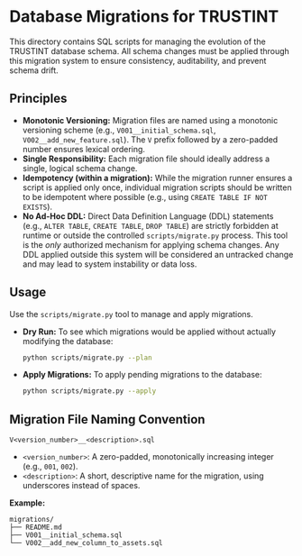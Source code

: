 # Database Migrations for TRUSTINT

This directory contains SQL scripts for managing the evolution of the TRUSTINT database schema. All schema changes must be applied through this migration system to ensure consistency, auditability, and prevent schema drift.

## Principles

*   **Monotonic Versioning:** Migration files are named using a monotonic versioning scheme (e.g., `V001__initial_schema.sql`, `V002__add_new_feature.sql`). The `V` prefix followed by a zero-padded number ensures lexical ordering.
*   **Single Responsibility:** Each migration file should ideally address a single, logical schema change.
*   **Idempotency (within a migration):** While the migration runner ensures a script is applied only once, individual migration scripts should be written to be idempotent where possible (e.g., using `CREATE TABLE IF NOT EXISTS`).
*   **No Ad-Hoc DDL:** Direct Data Definition Language (DDL) statements (e.g., `ALTER TABLE`, `CREATE TABLE`, `DROP TABLE`) are strictly forbidden at runtime or outside the controlled `scripts/migrate.py` process. This tool is the *only* authorized mechanism for applying schema changes. Any DDL applied outside this system will be considered an untracked change and may lead to system instability or data loss.

## Usage

Use the `scripts/migrate.py` tool to manage and apply migrations.

*   **Dry Run:** To see which migrations would be applied without actually modifying the database:
    ```bash
    python scripts/migrate.py --plan
    ```
*   **Apply Migrations:** To apply pending migrations to the database:
    ```bash
    python scripts/migrate.py --apply
    ```

## Migration File Naming Convention

`V<version_number>__<description>.sql`

*   `<version_number>`: A zero-padded, monotonically increasing integer (e.g., `001`, `002`).
*   `<description>`: A short, descriptive name for the migration, using underscores instead of spaces.

**Example:**

```
migrations/
├── README.md
├── V001__initial_schema.sql
└── V002__add_new_column_to_assets.sql
```
